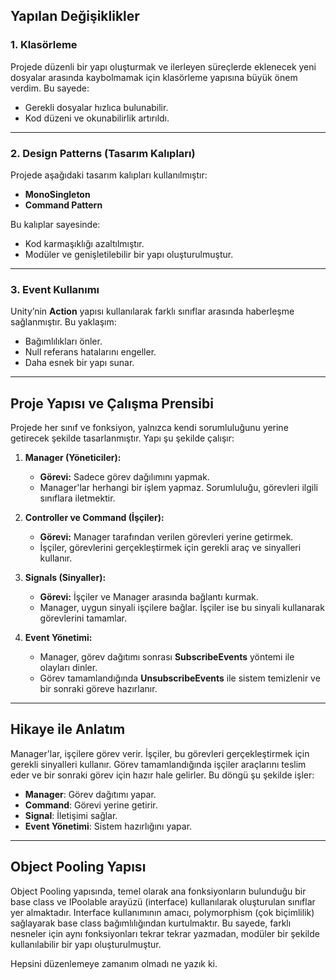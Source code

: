 ## **Yapılan Değişiklikler**

### **1. Klasörleme**
Projede düzenli bir yapı oluşturmak ve ilerleyen süreçlerde eklenecek yeni dosyalar arasında kaybolmamak için klasörleme yapısına büyük önem verdim. Bu sayede:
- Gerekli dosyalar hızlıca bulunabilir.
- Kod düzeni ve okunabilirlik artırıldı.

---

### **2. Design Patterns (Tasarım Kalıpları)**
Projede aşağıdaki tasarım kalıpları kullanılmıştır:
- **MonoSingleton**
- **Command Pattern**

Bu kalıplar sayesinde:
- Kod karmaşıklığı azaltılmıştır.
- Modüler ve genişletilebilir bir yapı oluşturulmuştur.

---

### **3. Event Kullanımı**
Unity’nin **Action** yapısı kullanılarak farklı sınıflar arasında haberleşme sağlanmıştır. Bu yaklaşım:
- Bağımlılıkları önler.
- Null referans hatalarını engeller.
- Daha esnek bir yapı sunar.

---

## **Proje Yapısı ve Çalışma Prensibi**

Projede her sınıf ve fonksiyon, yalnızca kendi sorumluluğunu yerine getirecek şekilde tasarlanmıştır. Yapı şu şekilde çalışır:

1. **Manager (Yöneticiler):**
   - **Görevi:** Sadece görev dağılımını yapmak.
   - Manager'lar herhangi bir işlem yapmaz. Sorumluluğu, görevleri ilgili sınıflara iletmektir.

2. **Controller ve Command (İşçiler):**
   - **Görevi:** Manager tarafından verilen görevleri yerine getirmek.
   - İşçiler, görevlerini gerçekleştirmek için gerekli araç ve sinyalleri kullanır.

3. **Signals (Sinyaller):**
   - **Görevi:** İşçiler ve Manager arasında bağlantı kurmak.
   - Manager, uygun sinyali işçilere bağlar. İşçiler ise bu sinyali kullanarak görevlerini tamamlar.

4. **Event Yönetimi:**
   - Manager, görev dağıtımı sonrası **SubscribeEvents** yöntemi ile olayları dinler.
   - Görev tamamlandığında **UnsubscribeEvents** ile sistem temizlenir ve bir sonraki göreve hazırlanır.

---

## **Hikaye ile Anlatım**

Manager'lar, işçilere görev verir. İşçiler, bu görevleri gerçekleştirmek için gerekli sinyalleri kullanır. Görev tamamlandığında işçiler araçlarını teslim eder ve bir sonraki görev için hazır hale gelirler. Bu döngü şu şekilde işler:
- **Manager**: Görev dağıtımı yapar.
- **Command**: Görevi yerine getirir.
- **Signal**: İletişimi sağlar.
- **Event Yönetimi**: Sistem hazırlığını yapar.

---

## **Object Pooling Yapısı**

Object Pooling yapısında, temel olarak ana fonksiyonların bulunduğu bir base class ve IPoolable arayüzü (interface) kullanılarak oluşturulan sınıflar yer almaktadır.
Interface kullanımının amacı, polymorphism (çok biçimlilik) sağlayarak base class bağımlılığından kurtulmaktır. Bu sayede, farklı nesneler için aynı fonksiyonları tekrar tekrar yazmadan, modüler bir şekilde kullanılabilir bir yapı oluşturulmuştur.

Hepsini düzenlemeye zamanım olmadı ne yazık ki.
